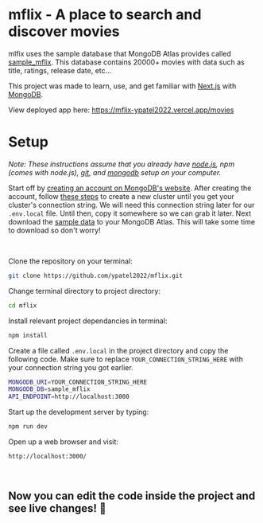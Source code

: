 # mflix - A place to search and discover movies

mlfix uses the sample database that MongoDB Atlas provides called [sample_mflix](https://docs.atlas.mongodb.com/sample-data/sample-mflix/). This database contains 20000+ movies with data such as title, ratings, release date, etc...

This project was made to learn, use, and get familiar with [Next.js](https://nextjs.org/) with [MongoDB](https://mongodb.com).

View deployed app here: https://mflix-ypatel2022.vercel.app/movies

# Setup
*Note: These instructions assume that you already have [node.js](https://nodejs.org/en/), npm (comes with node.js), [git](https://git-scm.com/downloads), and [mongodb](https://www.mongodb.com/try/download/community) setup on your computer.*


Start off by [creating an account on MongoDB's website](https://www.mongodb.com/cloud/atlas/register). After creating the account, follow [these steps](https://docs.mongodb.com/drivers/node/current/quick-start/#create-a-mongodb-cluster) to create a new cluster until you get your cluster's connection string. We will need this connection string later for our `.env.local` file. Until then, copy it somewhere so we can grab it later. Next download the [sample data](https://docs.atlas.mongodb.com/sample-data/#std-label-load-sample-data) to your MongoDB Atlas. This will take some time to download so don't worry! 


<br/>

Clone the repository on your terminal:
```sh
git clone https://github.com/ypatel2022/mflix.git
```

Change terminal directory to project directory:
```sh
cd mflix
```

Install relevant project dependancies in terminal:
```sh
npm install
```

Create a file called `.env.local` in the project directory and copy the following code. Make sure to replace `YOUR_CONNECTION_STRING_HERE` with your connection string you got earlier.
```sh
MONGODB_URI=YOUR_CONNECTION_STRING_HERE
MONGODB_DB=sample_mflix
API_ENDPOINT=http://localhost:3000
```

Start up the development server by typing:
```sh
npm run dev
```

Open up a web browser and visit:
```
http://localhost:3000/
```

<br/>

## Now you can edit the code inside the project and see live changes! 🚀
